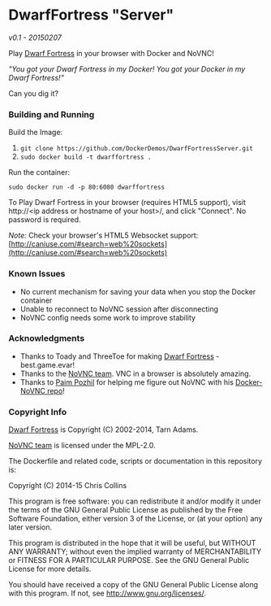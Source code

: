 DwarfFortress "Server"
======================

_v0.1 - 20150207_

Play [Dwarf Fortress](http://www.bay12games.com/dwarves/) in your browser with Docker and NoVNC!

_"You got your Dwarf Fortress in my Docker!  You got your Docker in my Dwarf Fortress!"_

Can you dig it?

### Building and Running ###

Build the Image:

1. `git clone https://github.com/DockerDemos/DwarfFortressServer.git`
2. `sudo docker build -t dwarffortress .`

Run the container:


    sudo docker run -d -p 80:6080 dwarffortress

To Play Dwarf Fortress in your browser (requires HTML5 support), visit http://\<ip address or hostname of your host\>/, and click "Connect".  No password is required.


_Note:_ Check your browser's HTML5 Websocket support: [http://caniuse.com/#search=web%20sockets](http://caniuse.com/#search=web%20sockets)

### Known Issues ###

* No current mechanism for saving your data when you stop the Docker container
* Unable to reconnect to NoVNC session after disconnecting
* NoVNC config needs some work to improve stability

### Acknowledgments ###

* Thanks to Toady and ThreeToe for making [Dwarf Fortress](http://www.bay12games.com/dwarves/) - best.game.evar!
* Thanks to the [NoVNC team](https://kanaka.github.io/noVNC/).  VNC in a browser is absolutely amazing.
* Thanks to [Paim Pozhil](https://github.com/paimpozhil) for helping me figure out NoVNC with his [Docker-NoVNC repo](https://github.com/paimpozhil/docker-novnc)!

### Copyright Info ###

[Dwarf Fortress](http://www.bay12games.com/dwarves/) is Copyright (C) 2002-2014, Tarn Adams.

[NoVNC team](https://kanaka.github.io/noVNC/) is licensed under the MPL-2.0.

The Dockerfile and related code, scripts or documentation in this repository is:

Copyright (C) 2014-15 Chris Collins

This program is free software: you can redistribute it and/or modify it under the terms of the GNU General Public License as published by the Free Software Foundation, either version 3 of the License, or (at your option) any later version.

This program is distributed in the hope that it will be useful, but WITHOUT ANY WARRANTY; without even the implied warranty of MERCHANTABILITY or FITNESS FOR A PARTICULAR PURPOSE. See the GNU General Public License for more details.

You should have received a copy of the GNU General Public License along with this program. If not, see http://www.gnu.org/licenses/.

